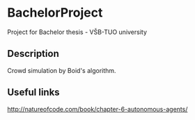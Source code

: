 # BachelorProject
Project for Bachelor thesis - VŠB-TUO university

## Description
Crowd simulation by Boid's algorithm.

## Useful links
http://natureofcode.com/book/chapter-6-autonomous-agents/
